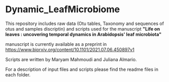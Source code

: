  # Dynamic_LeafMicrobiome

This repository includes raw data (Otu tables, Taxonomy and sequences of otus and samples discriptin) and scripts used for the manuscript **"Life on leaves : uncovering temporal dynamics in Arabidopsis' leaf microbiota"**

manuscript is currently available as a preprint in https://www.biorxiv.org/content/10.1101/2021.07.06.450897v1

Scripts are written by Maryam Mahmoudi and Juliana Almario.

For a description of input files and scripts please find the readme files in each folder.

